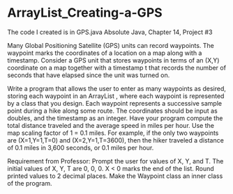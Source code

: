 # ArrayList_Creating-a-GPS

The code I created is in GPS.java
Absolute Java, Chapter 14, Project  #3

Many Global Positioning Satellite (GPS) units can record waypoints. The waypoint 
marks the coordinates of a location on a map along with a timestamp. Consider a 
GPS unit that stores waypoints in terms of an (X,Y) coordinate on a map together 
with a timestamp t that records the number of seconds that have elapsed since the 
unit was turned on. 

Write a program that allows the user to enter as many waypoints as desired, storing each waypoint in an ArrayList , where each waypoint is 
represented by a class that you design. Each waypoint represents a successive sample 
point during a hike along some route. The coordinates should be input as doubles,
and the timestamp as an integer. Have your program compute the total distance 
traveled and the average speed in miles per hour. Use the map scaling factor of 
1 = 0.1 miles. For example, if the only two waypoints are (X=1,Y=1,T=0) and 
(X=2,Y=1,T=3600), then the hiker traveled a distance of 0.1 miles in 3,600 seconds, or 0.1 miles per hour. 

Requirement from Professor:
Prompt the user for values of X, Y, and T. The initial values of
X, Y, T are 0, 0, 0.
X < 0 marks the end of the list. 
Round printed values to 2 decimal places.
Make the Waypoint class an inner class of the program.
